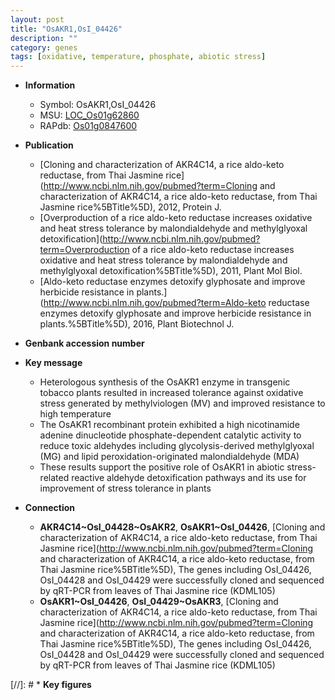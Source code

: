 ```yaml
---
layout: post
title: "OsAKR1,OsI_04426"
description: ""
category: genes
tags: [oxidative, temperature, phosphate, abiotic stress]
---
```


* **Information**  
    + Symbol: OsAKR1,OsI_04426  
    + MSU: [LOC_Os01g62860](http://rice.plantbiology.msu.edu/cgi-bin/ORF_infopage.cgi?orf=LOC_Os01g62860)  
    + RAPdb: [Os01g0847600](http://rapdb.dna.affrc.go.jp/viewer/gbrowse_details/irgsp1?name=Os01g0847600)  

* **Publication**  
    + [Cloning and characterization of AKR4C14, a rice aldo-keto reductase, from Thai Jasmine rice](http://www.ncbi.nlm.nih.gov/pubmed?term=Cloning and characterization of AKR4C14, a rice aldo-keto reductase, from Thai Jasmine rice%5BTitle%5D), 2012, Protein J.
    + [Overproduction of a rice aldo-keto reductase increases oxidative and heat stress tolerance by malondialdehyde and methylglyoxal detoxification](http://www.ncbi.nlm.nih.gov/pubmed?term=Overproduction of a rice aldo-keto reductase increases oxidative and heat stress tolerance by malondialdehyde and methylglyoxal detoxification%5BTitle%5D), 2011, Plant Mol Biol.
    + [Aldo-keto reductase enzymes detoxify glyphosate and improve herbicide resistance in plants.](http://www.ncbi.nlm.nih.gov/pubmed?term=Aldo-keto reductase enzymes detoxify glyphosate and improve herbicide resistance in plants.%5BTitle%5D), 2016, Plant Biotechnol J.

* **Genbank accession number**  

* **Key message**  
    + Heterologous synthesis of the OsAKR1 enzyme in transgenic tobacco plants resulted in increased tolerance against oxidative stress generated by methylviologen (MV) and improved resistance to high temperature
    + The OsAKR1 recombinant protein exhibited a high nicotinamide adenine dinucleotide phosphate-dependent catalytic activity to reduce toxic aldehydes including glycolysis-derived methylglyoxal (MG) and lipid peroxidation-originated malondialdehyde (MDA)
    + These results support the positive role of OsAKR1 in abiotic stress-related reactive aldehyde detoxification pathways and its use for improvement of stress tolerance in plants

* **Connection**  
    + __AKR4C14~OsI_04428~OsAKR2__, __OsAKR1~OsI_04426__, [Cloning and characterization of AKR4C14, a rice aldo-keto reductase, from Thai Jasmine rice](http://www.ncbi.nlm.nih.gov/pubmed?term=Cloning and characterization of AKR4C14, a rice aldo-keto reductase, from Thai Jasmine rice%5BTitle%5D), The genes including OsI_04426, OsI_04428 and OsI_04429 were successfully cloned and sequenced by qRT-PCR from leaves of Thai Jasmine rice (KDML105)
    + __OsAKR1~OsI_04426__, __OsI_04429~OsAKR3__, [Cloning and characterization of AKR4C14, a rice aldo-keto reductase, from Thai Jasmine rice](http://www.ncbi.nlm.nih.gov/pubmed?term=Cloning and characterization of AKR4C14, a rice aldo-keto reductase, from Thai Jasmine rice%5BTitle%5D), The genes including OsI_04426, OsI_04428 and OsI_04429 were successfully cloned and sequenced by qRT-PCR from leaves of Thai Jasmine rice (KDML105)

[//]: # * **Key figures**  


